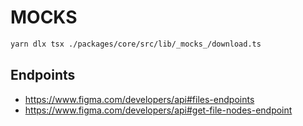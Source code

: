 # MOCKS

```sh
yarn dlx tsx ./packages/core/src/lib/_mocks_/download.ts
```

## Endpoints

- https://www.figma.com/developers/api#files-endpoints
- https://www.figma.com/developers/api#get-file-nodes-endpoint

